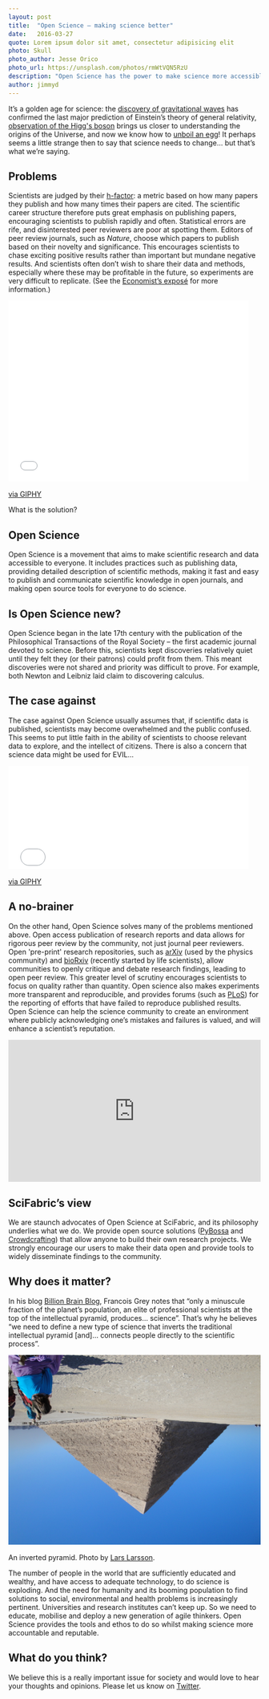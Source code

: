 ```yaml
---
layout: post
title:  "Open Science – making science better"
date:   2016-03-27 
quote: Lorem ipsum dolor sit amet, consectetur adipisicing elit
photo: Skull
photo_author: Jesse Orico
photo_url: https://unsplash.com/photos/rmWtVQN5RzU
description: "Open Science has the power to make science more accessible, collaborative and trustworthy"
author: jimmyd
---
```


It’s a golden age for science: the [discovery of gravitational waves](http://www.bbc.co.uk/news/science-environment-35524440) 
has confirmed the last major prediction of Einstein’s theory of general relativity, 
[observation of the Higg's boson](http://home.cern/topics/higgs-boson) brings us closer to 
understanding the origins of the Universe, and now we know how to [unboil an egg](http://news.uci.edu/research/uci-fellow-chemists-find-a-way-to-unboil-eggs/)! 
It perhaps seems a little strange then to say that science needs to change… but that’s what we’re saying.

## Problems

Scientists are judged by their [h-factor](https://en.wikipedia.org/wiki/H-index): a metric 
based on how many papers they publish and how many times their papers are cited. The scientific career 
structure therefore puts great emphasis on publishing papers, encouraging scientists to publish 
rapidly and often. Statistical errors are rife, and disinterested peer reviewers 
are poor at spotting them. Editors of peer review journals, such as *Nature*, choose which papers to publish 
based on their novelty and significance. This encourages scientists to chase exciting positive results rather 
than important but mundane negative results. And scientists often don’t wish to share their data and methods, 
especially where these may be profitable in the future, so experiments are very difficult to replicate. 
(See the [Economist’s exposé](http://www.economist.com/news/briefing/21588057-scientists-think-science-self-correcting-alarming-degree-it-not-trouble) 
for more information.)

<div class="embed-responsive embed-responsive-4by3">
<iframe src="//giphy.com/embed/3o85xm0pDVY4EkKdFe" width="480" height="360" frameBorder="0" class="giphy-embed" allowFullScreen></iframe><p><a href="http://giphy.com/gifs/character-presentation-animation-3o85xm0pDVY4EkKdFe">via GIPHY</a></p>
</div>

What is the solution?

## Open Science 

Open Science is a movement that aims to make scientific research and data accessible to everyone. 
It includes practices such as publishing data, providing detailed description of scientific methods, 
making it fast and easy to publish and communicate scientific knowledge in open journals, 
and making open source tools for everyone to do science.

## Is Open Science new? 

Open Science began in the late 17th century with the publication of the Philosophical 
Transactions of the Royal Society – the first academic journal devoted to science. Before this, 
scientists kept discoveries relatively quiet until they felt they (or their patrons) could profit from them. 
This meant discoveries were not shared and priority was difficult to prove. For example, both 
Newton and Leibniz laid claim to discovering calculus.

## The case against

The case against Open Science usually assumes that, if scientific data is published, scientists 
may become overwhelmed and the public confused. This seems to put little faith in the ability of 
scientists to choose relevant data to explore, and the intellect of citizens. There is also a concern 
that science data might be used for EVIL…

<div class="embed-responsive embed-responsive-16by9">
  <iframe src="//giphy.com/embed/nXU1FF5HS2eFG" width="480" height="205" frameBorder="0" class="giphy-embed" allowFullScreen></iframe><p><a href="http://giphy.com/gifs/dr-evil-mike-myers-austin-powers-nXU1FF5HS2eFG">via GIPHY</a></p>
</div>

## A no-brainer

On the other hand, Open Science solves many of the problems mentioned above. Open access publication 
of research reports and data allows for rigorous peer review by the community, not just journal peer reviewers. 
Open 'pre-print' research repositories, such as [arXiv](http://arxiv.org/) (used by the physics community) and 
[bioRxiv](http://www.sciencealert.com/a-group-of-biologists-are-bypassing-journals-and-uploading-their-work-straight-to-the-internet)
(recently started by life scientists), allow communities to openly critique and debate research findings, leading to open peer review. 
This greater level of scrutiny encourages scientists to focus on quality 
 rather than quantity. Open science also makes experiments more transparent and reproducible, 
 and provides forums (such as [PLoS](https://www.plos.org/)) for the reporting of efforts that have failed to reproduce published results. 
 Open Science can help the science community to create an environment where publicly acknowledging one’s
  mistakes and failures is valued, and will enhance a scientist’s reputation.

<style>.embed-container { position: relative; padding-bottom: 56.25%; height: 0; overflow: hidden; max-width: 100%; } .embed-container iframe, .embed-container object, .embed-container embed { position: absolute; top: 0; left: 0; width: 100%; height: 100%; }</style><div class='embed-container'><iframe src='https://www.youtube.com/embed/2zMgY8Dx9co' frameborder='0' allowfullscreen></iframe></div>

## SciFabric’s view

We are staunch advocates of Open Science at SciFabric, and its philosophy underlies what we do. 
We provide open source solutions ([PyBossa](http://pybossa.com/) and [Crowdcrafting](http://crowdcrafting.org/)) that allow anyone to build their own research projects. 
We strongly encourage our users to make their data open and provide tools to widely disseminate findings to the community.

## Why does it matter?

In his blog [Billion Brain Blog](http://www.billionbrainblog.com/), Francois Grey notes that
 “only a minuscule fraction of the planet’s population, an elite of professional scientists 
 at the top of the intellectual pyramid, produces… science”. That’s why he believes “we need 
 to define a new type of science that inverts the traditional intellectual pyramid [and]… connects 
 people directly to the scientific process”.

![Hooke's microscope](/assets/img/blog/Pyramid.jpg)
<p class="post-caption">An inverted pyramid. Photo by <a href="https://www.flickr.com/photos/friutbildning/4865755901/in/photolist-8pYgH8-5paZjJ-7J69xg-24Mg4g-5qqr97-4xabfC-4udTgo-8q2rrf-7QgBXa-4yBboC-7QjXxb-7QgBQR-4x8KGk-7QgBUe-7QgBMV-fMjX7y-36VsGZ-57FAjA-4x8GQg-4x5Ym2-7QjWG5-brTcBP-5cCVbM-mRFjx-4xcFJS-7QjWyo-nxQ9P7-8q2rCE-2Syyr-7Ja7KL-7QgByH-7QjX4u-53fjSF-4xcniS-VM2Rt-7QjWBQ-7QgBi4-8QQNGQ-7QgBBk-4x83K8-7QgBua-7QgBsg-5XTtgM-5XXNG1-7QjWSj-gm5FN-4Hfc88-4xcCLf-7QjX7y-sBzAG">Lars Larsson</a>.</p>

The number of people in the world that are sufficiently educated and wealthy, and have access to 
adequate technology, to do science is exploding. And the need for humanity and its booming population 
to find solutions to social, environmental and health problems is increasingly pertinent. 
Universities and research institutes can’t keep up. So we need to educate, mobilise and 
deploy a new generation of agile thinkers. Open Science provides the tools and ethos to do so whilst making science more accountable and reputable.

## What do you think?

We believe this is a really important issue for society and would love to hear your thoughts and opinions. 
Please let us know on [Twitter](https://twitter.com/scifabric).

